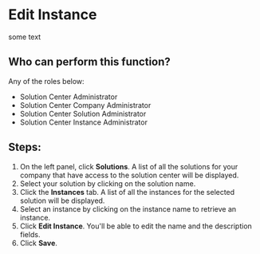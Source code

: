 # Edit Instance
some text
## Who can perform this function?
Any of the roles below:
* Solution Center Administrator
* Solution Center Company Administrator
* Solution Center Solution Administrator
* Solution Center Instance Administrator

## Steps:
1. On the left panel, click **Solutions**. A list of all the solutions for your company that have access to the solution center will be displayed.
2. Select your solution by clicking on the solution name.
3. Click the **Instances** tab. A list of all the instances for the selected solution will be displayed.
4. Select an instance by clicking on the instance name to retrieve an instance.
5. Click **Edit Instance**. You'll be able to edit the name and the description fields.
6. Click **Save**.
